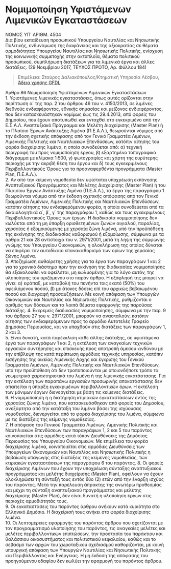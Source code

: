 # Νομιμοποίηση Υφιστάμενων Λιμενικών Εγκαταστάσεων

NOMOΣ ΥΠ’ ΑΡΙΘΜ. 4504  
Δια βίου εκπαίδευση προσωπικού Υπουργείου Ναυτιλίας και Νησιωτικής Πολιτικής, ενδυνάμωση της διαφάνειας και της αξιοκρατίας σε θέματα αρμοδιότητας Υπουργείου Ναυτιλίας και Νησιωτικής Πολιτικής, ενίσχυση της κοινωνικής συμμετοχής στην ακτοπλοΐα, θέματα πολιτικού προσωπικού, συμπλήρωση διατάξεων για τα λιμενικά έργα και άλλες διατάξεις. (29 Νοεμβρίου 2017, ΤΕΥΧΟΣ  ΠΡΩΤΟ, Αρ. Φύλλου 184)

>Επιμέλεια: Σταύρος Δαλιακόπουλος/Κτηματική Υπηρεσία Λέσβου, 
[Άδεια χρήσης GFDL](<http://www.gnu.org/licenses/fdl.html>)

Άρθρο 86
Νομιμοποίηση Υφιστάμενων Λιμενικών Εγκαταστάσεων  
1\. Υφιστάμενες λιμενικές εγκαταστάσεις, όπως αυτές ορίζονται στην περίπτωση α΄ της παρ. 2 του άρθρου 46 του ν. 4150/2013, σε λιμένες διεθνούς ενδιαφέροντος, εθνικής σημασίας και μείζονος ενδιαφέροντος, που δεν κατασκευάστηκαν νομίμως έως τις 29.4.2013, από φορείς του Δημοσίου, που έχουν αποτυπωθεί και ενταχθεί στο εγκεκριμένο από την Ε.Σ.Α.Λ. Αναπτυξιακό Πρόγραμμα και Μελέτη Διαχείρισης (Master Plan) ή το Πλαίσιο Έργων Ανάπτυξης Λιμένα (Π.Ε.Α.Λ.), θεωρούνται νόμιμες από την έκδοση σχετικής απόφασης από τον Γενικό Γραμματέα Λιμένων, Λιμενικής Πολιτικής και Ναυτιλιακών Επενδύσεων, κατόπιν αίτησης του φορέα διαχείρισης λιμένα, η οποία συνοδεύεται από: α) τεχνική περιγραφή του προς νομιμοποίηση έργου, β) εξαρτημένο τοπογραφικό διάγραμμα με κλίμακα 1:500, γ) φωτογραφίες και χάρτη της ευρύτερης περιοχής με την ακριβή θέση του έργου και δ) τους εγκεκριμένους Περιβαλλοντικούς Όρους για τα προαναφερθέντα προγράμματα (Master Plan, Π.Ε.Α.Λ.).  
2\. Αν από την κείμενη νομοθεσία δεν υφίσταται υποχρέωση εκπόνησης Αναπτυξιακού Προγράμματος και Μελέτης Διαχείρισης (Master Plan) ή του Πλαισίου Έργων Ανάπτυξης Λιμένα (Π.Ε.Α.Λ.), τα έργα της παραγράφου 1 θεωρούνται νόμιμα από την έκδοση σχετικής απόφασης από τον Γενικό Γραμματέα Λιμένων, Λιμενικής Πολιτικής και Ναυτιλιακών Επενδύσεων, κατόπιν αίτησης του ενδιαφερόμενου φορέα, η οποία συνοδεύεται από τα δικαιολογητικά α΄, β΄, γ΄ της παραγράφου 1, καθώς και τους εγκεκριμένους Περιβαλλοντικούς Όρους των έργων. Η διαδικασία νομιμοποίησης δεν κωλύεται από τη μη ύπαρξη οριοθετημένων ζωνών αιγιαλού, παραλίας, χερσαίας ή εξομοιούμενης με χερσαία ζώνη λιμένα, υπό την προϋπόθεση της εκκίνησης της διαδικασίας καθορισμού ή εξομοίωσης, σύμφωνα με τα άρθρα 21 και 28 αντίστοιχα του ν. 2971/2001, μετά τη λήψη της σύμφωνης γνώμης του Υπουργείου Οικονομικών, η ολοκλήρωση της οποίας δύναται να επιφέρει τον αυτοδίκαιο επανακαθορισμό των ορίων της χερσαίας ζώνης λιμένα.  
3\. Αποζημίωση αυθαίρετης χρήσης για τα έργα των παραγράφων 1 και 2 για το χρονικό διάστημα πριν την εκκίνηση της διαδικασίας νομιμοποίησης θα εξακολουθεί να οφείλεται, μη κωλυομένης για το λόγο αυτόν, της υλοποίησης του οριζόμενου στο παρόν άρθρο. 
Η εξόφλησή της μπορεί να γίνει: α) εφάπαξ, με καταβολή του πενήντα τοις εκατό (50%) του οφειλόμενου ποσού, β) με άτοκες δόσεις επί του αρχικώς βεβαιωμένου ποσού και διαγραφή προσαυξήσεων. Με κοινή απόφαση των Υπουργών Οικονομικών και Ναυτιλίας και Νησιωτικής Πολιτικής, ρυθμίζονται ο αριθμός των δόσεων και τα λοιπά θέματα εφαρμογής της παρούσας διάταξης.
4\. Εκκρεμείς διαδικασίες νομιμοποίησης, σύμφωνα με την παρ. 9 του άρθρου 27 του ν. 2971/2001, μπορούν να ανασταλούν, κατόπιν αίτησης των ενδιαφερόμενων προς το αρμόδιο Αυτοτελές Γραφείο Δημόσιας Περιουσίας, και να υπαχθούν στις διατάξεις των παραγράφων 1, 2 και 3.  
5\. Είναι δυνατή, κατά παρέκκλιση κάθε άλλης διάταξης, σε υφιστάμενα έργα των παραγράφων 1 και 2, η εκτέλεση των αναγκαίων τεχνικών εργασιών συντήρησης και επισκευής προς αποτροπή άμεσου κινδύνου με την επίβλεψη της κατά περίπτωση αρμόδιας τεχνικής υπηρεσίας, κατόπιν εισήγησης της οικείας Λιμενικής Αρχής και έγκρισης του Γενικού Γραμματέα Λιμένων, Λιμενικής Πολιτικής και Ναυτιλιακών Επενδύσεων, υπό την προϋπόθεση ότι δεν τροποποιούνται με οποιονδήποτε τρόπο τα γεωμετρικά χαρακτηριστικά του λιμένα ή της λιμενικής εγκατάστασης. Για την εκτέλεση των παραπάνω εργασιών προσωρινής αποκατάστασης δεν απαιτείται η ύπαρξη εγκεκριμένων περιβαλλοντικών όρων. Η εκτέλεση των μόνιμων έργων διενεργείται με βάση τις κείμενες διατάξεις.  
6\. Η νομιμοποίηση ή η διατήρηση κτιριακών εγκαταστάσεων εντός της χερσαίας ζώνης λιμένα, που κατασκευάσθηκαν από φορείς του Δημοσίου, ανεξάρτητα από την κατάταξη του λιμένα βάσει της ισχύουσας νομοθεσίας, διενεργείται από το φορέα διαχείρισης του λιμένα, σύμφωνα με τις διατάξεις της κείμενης νομοθεσίας.  
7\. Η απόφαση του Γενικού Γραμματέα Λιμένων, Λιμενικής Πολιτικής και Ναυτιλιακών Επενδύσεων των παραγράφων 1, 2 και 5 του παρόντος κοινοποιείται στις αρμόδιες κατά τόπον Διευθύνσεις της Δημόσιας Περιουσίας του Υπουργείου Οικονομικών. Με επιμέλεια του φορέα διαχείρισης λιμένα, κοινοποιείται στις αρμόδιες Διευθύνσεις των Υπουργείων Οικονομικών και Ναυτιλίας και Νησιωτικής Πολιτικής η βεβαίωση υπαγωγής στις διατάξεις της κείμενης νομοθεσίας, των κτιριακών εγκαταστάσεων της παραγράφου 6 του παρόντος.
8\. Οι φορείς διαχείρισης Λιμένων που έχουν την υποχρέωση  σύνταξης  αναπτυξιακού  προγράμματος  και μελέτης διαχείρισης (Master Plan), οφείλουν να έχουν ολοκληρώσει τη σύνταξή τους εντός δύο (2) ετών από την έναρξη ισχύος του παρόντος. Μετά την παρέλευση άπρακτης της ανωτέρω προθεσμίας και μέχρι τη σύνταξη αναπτυξιακού προγράμματος και μελέτης διαχείρισης (Master Plan), δεν είναι δυνατή η υλοποίηση έργων στις περιοχές αρμοδιότητάς τους.  
9\. Οι εγκαταστάσεις του παρόντος άρθρου ανήκουν κατά κυριότητα στο Ελληνικό Δημόσιο. Η διαχείρισή τους ανήκει στο φορέα διαχείρισης λιμένα.  
10\. Οι λεπτομέρειες εφαρμογής του παρόντος άρθρου που σχετίζονται με τον προγραμματισμό υλοποίησης του παρόντος, τις αναγκαίες μελέτες και μελέτες περιβαλλοντικών επιπτώσεων, την προστασία του παράκτιου και θαλάσσιου οικοσυστήματος και πολιτιστικού κεφαλαίου, καθώς και το σεβασμό των αρχών του χωροταξικού σχεδιασμού καθορίζονται, με κοινή υπουργική απόφαση των Υπουργών Ναυτιλίας και Νησιωτικής Πολιτικής και Περιβάλλοντος και Ενέργειας. Η μη έκδοση της απόφασης του προηγούμενου εδαφίου δεν κωλύει την εφαρμογή του παρόντος άρθρου.
